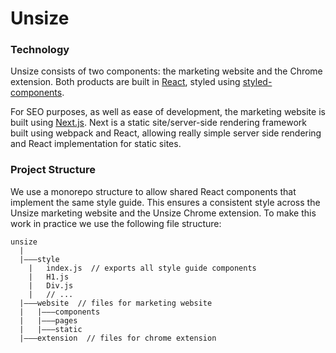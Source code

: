# Unsize

### Technology
Unsize consists of two components: the marketing website and the Chrome extension. Both products are built in [React](https://facebook.github.io/react), styled using [styled-components](https://www.styled-components.com/).

For SEO purposes, as well as ease of development, the marketing website is built using [Next.js](https://github.com/zeit/next.js). Next is a static site/server-side rendering framework built using webpack and React, allowing really simple server side rendering and React implementation for static sites.

### Project Structure
We use a monorepo structure to allow shared React components that implement the same style guide. This ensures a consistent style across the Unsize marketing website and the Unsize Chrome extension. To make this work in practice we use the following file structure:

```
unsize
  |
  |–––style
    |   index.js  // exports all style guide components
    |   H1.js
    |   Div.js
    |   // ...
  |–––website  // files for marketing website
  |   |–––components
  |   |–––pages
  |   |–––static
  |–––extension  // files for chrome extension
```
